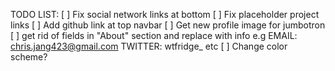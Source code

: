TODO LIST:
[ ] Fix social network links at bottom
[ ] Fix placeholder project links
[ ] Add github link at top navbar
[ ] Get new profile image for jumbotron
[ ] get rid of fields in "About" section and replace with info
	e.g EMAIL: 	chris.jang423@gmail.com
	    TWITTER: 	wtfridge_ 
		etc
[ ] Change color scheme?
